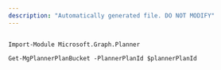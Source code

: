 ```yaml
---
description: "Automatically generated file. DO NOT MODIFY"
---
```


```powershellv1

Import-Module Microsoft.Graph.Planner

Get-MgPlannerPlanBucket -PlannerPlanId $plannerPlanId

```